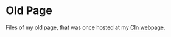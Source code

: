 # Old Page

Files of my old page, that was once hosted at my [CIn webpage](https://cin.ufpe.br/~acasf).